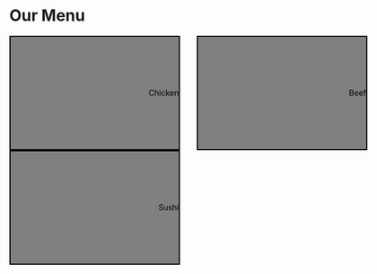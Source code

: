 <!DOCTYPE html>
<html lang="en">
<head>
    <meta charset="UTF-8">
 
<style>
        .container {
            width: 960px;
            margin: 0 auto;
            height: 200px; 
            text-align: right; 
        }
        .box {
            float: left; 
            width: 300px;
            height: 200px;
            margin-right: 30px; 
            background-color: gray; 
            border: 2px solid black;
            color: black; 
            line-height: 200px; 
        }
</style>

</head>
<body>
    <h1>Our Menu</h1>
    <div class="container">
        <div class="box"; text-align: right;>Chicken</div>
        <div class="box"; text-align: right;>Beef</div>
        <div class="box"; text-align: right;>Sushi</div>
    </div>
</body>
</html>
